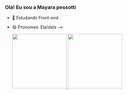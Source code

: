### Olá! Eu sou a Mayara pessotti

- 🔭 Estudando Front-end
- 😄 Pronomes: Ela/dela
-->

  <div>
  <a href="https://github.com/Maypessotti">
  <img height="180em" src="https://github-readme-stats.vercel.app/api?username=Maypessotti&show_icons=true&theme=tokyonight&include_all_commits=true&count_private=true"/>
  <img height="180em" src="https://github-readme-stats.vercel.app/api/top-langs/?username=Maypessotti&layout=compact&langs_count=16&theme=tokyonight"/>
</div>


  
